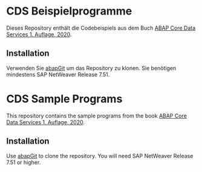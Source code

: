 # CDS Beispielprogramme #
Dieses Repository enthält die Codebeispiels aus dem Buch 
[ABAP Core Data Services 1. Auflage, 2020](https://www.espresso-tutorials.de/produkt/sap-praxishandbuch-abap-core-data-services-cds/).

## Installation ##
Verwenden Sie [abapGit](https://github.com/larshp/abapgit) um das Repository zu klonen. 
Sie benötigen mindestens SAP NetWeaver Release 7.51.

# CDS Sample Programs #
This repository contains the sample programs from the book [ABAP Core Data Services 1. Auflage, 2020](https://www.espresso-tutorials.de/produkt/sap-praxishandbuch-abap-core-data-services-cds/).

## Installation ##
Use [abapGit](https://github.com/larshp/abapgit) to clone the repository. You will need SAP NetWeaver Release 7.51 or higher.

